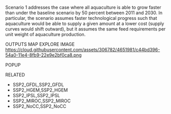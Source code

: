 Scenario 1 addresses the case where all aquaculture is able to grow faster than under the baseline scenario by 50 percent between 2011 and 2030. In particular, the scenario assumes faster technological progress such that aquaculture would be able to supply a given amount at a lower cost (supply curves would shift outward), but it assumes the same feed requirements per unit weight of aquaculture production.

OUTPUTS
MAP
EXPLORE
IMAGE
https://cloud.githubusercontent.com/assets/306782/4651981/c44bd396-54a0-11e4-8fb9-22e9e2bf0ca8.png

POPUP

RELATED
- SSP2_GFDL,SSP2_GFDL
- SSP2_HGEM,SSP2_HGEM
- SSP2_IPSL,SSP2_IPSL
- SSP2_MIROC,SSP2_MIROC
- SSP2_NoCC,SSP2_NoCC